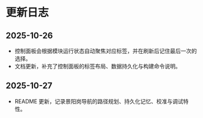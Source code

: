 # 更新日志

## 2025-10-26
- 控制面板会根据模块运行状态自动聚焦对应标签，并在刷新后记住最后一次的选择。
- 文档更新，补充了控制面板的标签布局、数据持久化与构建命令说明。

## 2025-10-27
- README 更新，记录景阳岗导航的路径规划、持久化记忆、校准与调试特性。
